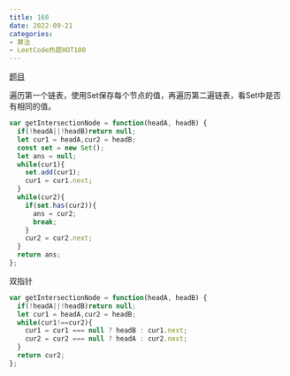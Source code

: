 ```yaml
---
title: 160
date: 2022-09-21
categories: 
- 算法
- LeetCode热题HOT100
---
```


[题目](https://leetcode.cn/problems/intersection-of-two-linked-lists/)

遍历第一个链表，使用Set保存每个节点的值，再遍历第二遍链表，看Set中是否有相同的值。
```js
var getIntersectionNode = function(headA, headB) {
  if(!headA||!headB)return null;
  let cur1 = headA,cur2 = headB;
  const set = new Set();
  let ans = null;
  while(cur1){
    set.add(cur1);
    cur1 = cur1.next;
  }
  while(cur2){
    if(set.has(cur2)){
      ans = cur2;
      break;
    }
    cur2 = cur2.next;
  }
  return ans;
};
```

双指针
```js
var getIntersectionNode = function(headA, headB) {
  if(!headA||!headB)return null;
  let cur1 = headA,cur2 = headB;
  while(cur1!==cur2){
    cur1 = cur1 === null ? headB : cur1.next;
    cur2 = cur2 === null ? headA : cur2.next;
  }
  return cur2;
};
```